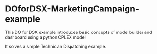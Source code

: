 # DOforDSX-MarketingCampaign-example

This DO for DSX example introduces basic concepts of model builder and dashboard using a python CPLEX model.

It solves a simple Technician Dispatching example.
